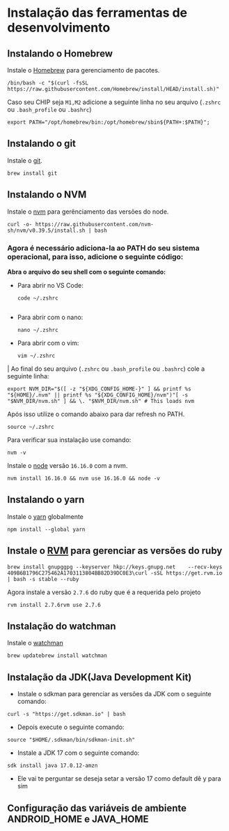 # Instalação das ferramentas de desenvolvimento


## Instalando o Homebrew
Instale o [Homebrew](https://brew.sh "https://brew.sh/") para gerenciamento de pacotes.

```
/bin/bash -c "$(curl -fsSL https://raw.githubusercontent.com/Homebrew/install/HEAD/install.sh)"
```

Caso seu CHIP seja `M1,M2` adicione a seguinte linha no seu arquivo (`.zshrc` ou `.bash_profile` ou `.bashrc`)

```
export PATH="/opt/homebrew/bin:/opt/homebrew/sbin${PATH+:$PATH}";
```

## Instalando o git
Instale o [git](https://git-scm.com "https://git-scm.com/").

```
brew install git
```

## Instalando o NVM
Instale o [nvm](https://github.com/nvm-sh/nvm "https://github.com/nvm-sh/nvm") para gerênciamento das versões do node.

```
curl -o- https://raw.githubusercontent.com/nvm-sh/nvm/v0.39.5/install.sh | bash
```

### Agora é necessário adiciona-la ao PATH do seu sistema operacional, para isso, adicione o seguinte código:

**Abra o arquivo do seu shell com o seguinte comando:**

- Para abrir no VS Code:  
  ```shell
  code ~/.zshrc


- Para abrir com o nano:  
  ```shell
  nano ~/.zshrc

- Para abrir com o vim:  
  ```shell
  vim ~/.zshrc

| Ao final do seu arquivo (`.zshrc` ou `.bash_profile` ou `.bashrc`) cole a seguinte linha:

```shell
export NVM_DIR="$([ -z "${XDG_CONFIG_HOME-}" ] && printf %s "${HOME}/.nvm" || printf %s "${XDG_CONFIG_HOME}/nvm")"[ -s "$NVM_DIR/nvm.sh" ] && \. "$NVM_DIR/nvm.sh" # This loads nvm
```


Após isso utilize o comando abaixo para dar refresh no PATH.

```shell 
source ~/.zshrc
```

Para verificar sua instalação use comando:

```shell
nvm -v
```

Instale o [node](https://nodejs.org "https://nodejs.org/") versão `16.16.0` com a nvm.

```shell
nvm install 16.16.0 && nvm use 16.16.0 && node -v
```


## Instalando o yarn
Instale o [yarn](https://classic.yarnpkg.com "https://classic.yarnpkg.com/") globalmente

```shell
npm install --global yarn
```

## Instale o [RVM](https://rvm.io/ "https://rvm.io/") para gerenciar as versões do ruby

```shell
brew install gnupggpg --keyserver hkp://keys.gnupg.net    --recv-keys 409B6B1796C275462A1703113804BB82D39DC0E3\curl -sSL https://get.rvm.io | bash -s stable --ruby
```

Agora instale a versão `2.7.6` do ruby que é a requerida pelo projeto

```
rvm install 2.7.6rvm use 2.7.6
```

## Instalação do watchman

Instale o [watchman](https://facebook.github.io/watchman/"https://facebook.github.io/watchman/")

```shell
brew updatebrew install watchman
```

## Instalação da JDK(Java Development Kit) 

- Instale o sdkman para gerenciar as versões da JDK com o seguinte comando:

```shell
curl -s "https://get.sdkman.io" | bash
```

- Depois execute o seguinte comando:

```shell
source "$HOME/.sdkman/bin/sdkman-init.sh"
```

- Instale a JDK 17 com o seguinte comando:

```shell
sdk install java 17.0.12-amzn
```

- Ele vai te perguntar se deseja setar a versão 17 como default dê y para sim


## Configuração das variáveis de ambiente ANDROID_HOME e JAVA_HOME
